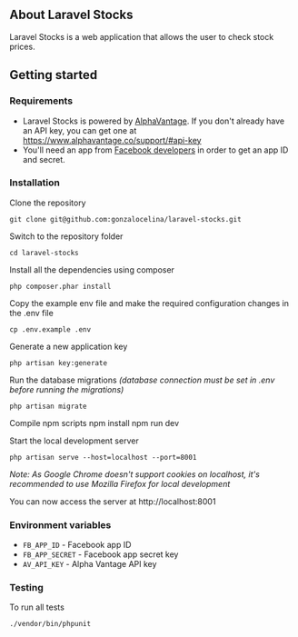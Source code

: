## About Laravel Stocks

Laravel Stocks is a web application that allows the user to check stock prices.

## Getting started

### Requirements

* Laravel Stocks is powered by [AlphaVantage](https://www.alphavantage.co/). If you don't already have an API key, you can get one at https://www.alphavantage.co/support/#api-key
* You'll need an app from [Facebook developers](https://developers.facebook.com/) in order to get an app ID and secret.

### Installation

Clone the repository

    git clone git@github.com:gonzalocelina/laravel-stocks.git

Switch to the repository folder

    cd laravel-stocks

Install all the dependencies using composer

    php composer.phar install

Copy the example env file and make the required configuration changes in the .env file

    cp .env.example .env

Generate a new application key

    php artisan key:generate

Run the database migrations *(database connection must be set in .env before running the migrations)*

    php artisan migrate
    
Compile npm scripts
    npm install
    npm run dev

Start the local development server

    php artisan serve --host=localhost --port=8001
    
*Note: As Google Chrome doesn't support cookies on localhost, it's recommended to use Mozilla Firefox for local development*

You can now access the server at http://localhost:8001


### Environment variables

- `FB_APP_ID` - Facebook app ID
- `FB_APP_SECRET` - Facebook app secret key
- `AV_API_KEY` - Alpha Vantage API key

### Testing

To run all tests

    ./vendor/bin/phpunit
